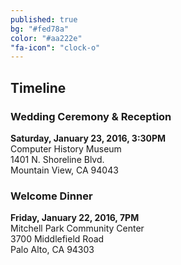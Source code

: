 ```yaml
---
published: true
bg: "#fed78a"
color: "#aa222e"
"fa-icon": "clock-o"
---
```
















## Timeline

### Wedding Ceremony & Reception    

**Saturday, January 23, 2016, 3:30PM**   
Computer History Museum    
1401 N. Shoreline Blvd.    
Mountain View, CA 94043    
    
    
    
    
### Welcome Dinner   


**Friday, January 22, 2016, 7PM**   
Mitchell Park Community Center   
3700 Middlefield Road   
Palo Alto, CA 94303
